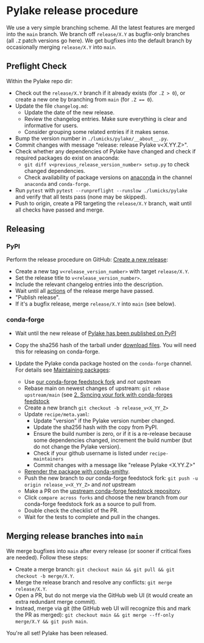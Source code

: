 # Pylake release procedure

We use a very simple branching scheme.
All the latest features are merged into the `main` branch.
We branch off `release/X.Y` as bugfix-only branches (all `.Z` patch versions go here).
We get bugfixes into the default branch by occasionally merging `release/X.Y` into `main`.

## Preflight Check

Within the Pylake repo dir:
- Check out the `release/X.Y` branch if it already exists (for `.Z > 0`), or create a new one by branching from `main` (for `.Z == 0`).
- Update the file `changelog.md`:
  - Update the date of the new release.
  - Review the changelog entries. Make sure everything is clear and informative for users.
  - Consider grouping some related entries if it makes sense.
- Bump the version number in `./lumicks/pylake/__about__.py`.
- Commit changes with message "release: release Pylake v<X.YY.Z>".
- Check whether any dependencies of Pylake have changed and check if required packages do exist on anaconda:
  - `git diff v<previous_release_version_number> setup.py` to check changed dependencies.
  - Check availability of package versions on [anaconda](https://anaconda.org/) in the channel `anaconda` and `conda-forge`.
- Run `pytest` with `pytest --runpreflight --runslow ./lumicks/pylake` and verify that all tests pass (none may be skipped).
- Push to origin, create a PR targeting the `release/X.Y` branch, wait until all checks have passed and merge.

## Releasing

### PyPI

Perform the release procedure on GitHub: [Create a new release](https://github.com/lumicks/pylake/releases/new):
- Create a new tag `v<release_version_number>` with target `release/X.Y`.
- Set the release title to `v<release_version_number>`.
- Include the relevant changelog entries into the description.
- Wait until all [actions](https://github.com/lumicks/pylake/actions) of the release merge have passed.
- "Publish release".
- If it's a bugfix release, merge `release/X.Y` into `main` (see below).

### conda-forge

- Wait until the new release of [Pylake has been published on PyPI](https://pypi.org/project/lumicks.pylake/)
- Copy the sha256 hash of the tarball under [download files](https://pypi.org/project/lumicks.pylake/#files). You will need this for releasing on conda-forge.

- Update the Pylake conda package hosted on the `conda-forge` channel. For details see [Maintaining packages](https://conda-forge.org/docs/maintainer/updating_pkgs.html):
  - Use [our conda-forge feedstock fork](https://github.com/lumicks/lumicks.pylake-feedstock) and _not_ upstream
  - Rebase main on newest changes of upstream: `git rebase upstream/main` (see [2. Syncing your fork with conda-forges feedstock](https://conda-forge.org/docs/maintainer/updating_pkgs.html#example-workflow-for-updating-a-package)
  - Create a new branch `git checkout -b release_v<X_YY_Z>`
  - Update `recipe/meta.yaml`:
    - Update "version" if the Pylake version number changed.
    - Update the sha256 hash with the copy from PyPI.
    - Ensure the build number is zero, or if it is a re-release because some dependencies changed, increment the build number (but do not change the Pylake version).
    - Check if your github username is listed under `recipe-maintainers`
    - Commit changes with a message like "release Pylake <X.YY.Z>"
  - [Rerender the package with conda-smithy](https://conda-forge.org/docs/maintainer/updating_pkgs.html#rerendering-with-conda-smithy-locally).
  - Push the new branch to _our_ conda-forge feedstock fork: `git push -u origin release_v<X_YY_Z>` and _not_ upstream
  - Make a PR on the [upstream conda-forge feedstock repository](https://github.com/conda-forge/lumicks.pylake-feedstock).
  - Click `compare across forks` and choose the new branch from _our_ conda-forge feedstock fork as a source to pull from.
  - Double check the checklist of the PR.
  - Wait for the tests to complete and pull in the changes.

## Merging release branches into `main`

We merge bugfixes into `main` after every release (or sooner if critical fixes are needed).
Follow these steps:
- Create a merge branch: `git checkout main && git pull && git checkout -b merge/X.Y`.
- Merge the release branch and resolve any conflicts: `git merge release/X.Y`.
- Open a PR, but do not merge via the GitHub web UI (it would create an extra redundant merge commit).
- Instead, merge via git (the GitHub web UI will recognize this and mark the PR as merged): `git checkout main && git merge --ff-only merge/X.Y && git push main`.

You're all set! Pylake has been released.
